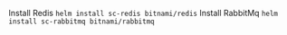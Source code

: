 Install Redis `helm install sc-redis bitnami/redis`
Install RabbitMq `helm install sc-rabbitmq bitnami/rabbitmq`
